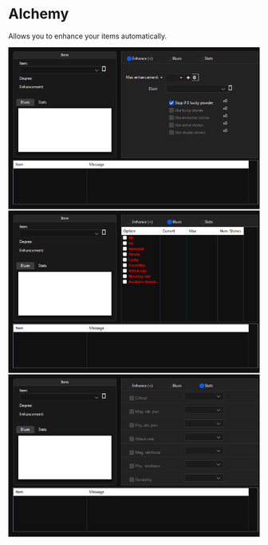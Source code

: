 # Alchemy

Allows you to enhance your items automatically.

![Tab_Alchemy_Enhance](assets/05-Alchemy_Enhance.png)
![Tab_Alchemy_Blues](assets/05-Alchemy_Blues.png)
![Tab_Alchemy_Stats](assets/05-Alchemy_Stats.png)
